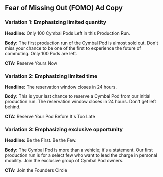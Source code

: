 ## Fear of Missing Out (FOMO) Ad Copy

### Variation 1: Emphasizing limited quantity

**Headline:** Only 100 Cymbal Pods Left in this Production Run.

**Body:** The first production run of the Cymbal Pod is almost sold out. Don't miss your chance to be one of the first to experience the future of commuting. Only 100 Pods are left.

**CTA:** Reserve Yours Now

### Variation 2: Emphasizing limited time

**Headline:** The reservation window closes in 24 hours.

**Body:** This is your last chance to reserve a Cymbal Pod from our initial production run. The reservation window closes in 24 hours. Don't get left behind.

**CTA:** Reserve Your Pod Before It's Too Late

### Variation 3: Emphasizing exclusive opportunity

**Headline:** Be the First. Be the Few.

**Body:** The Cymbal Pod is more than a vehicle; it's a statement. Our first production run is for a select few who want to lead the charge in personal mobility. Join the exclusive group of Cymbal Pod owners.

**CTA:** Join the Founders Circle
